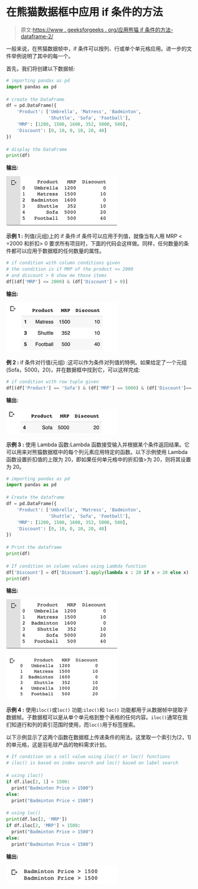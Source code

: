 # 在熊猫数据框中应用 if 条件的方法

> 原文:[https://www . geeksforgeeks . org/应用熊猫 if 条件的方法-dataframe-2/](https://www.geeksforgeeks.org/ways-to-apply-an-if-condition-in-pandas-dataframe-2/)

一般来说，在熊猫数据帧中，if 条件可以按列、行或单个单元格应用。进一步的文件举例说明了其中的每一个。

首先，我们将创建以下数据帧:

```py
# importing pandas as pd
import pandas as pd

# create the DataFrame
df = pd.DataFrame({
    'Product': ['Umbrella', 'Matress', 'Badminton', 
                'Shuttle', 'Sofa', 'Football'],
    'MRP': [1200, 1500, 1600, 352, 5000, 500],
    'Discount': [0, 10, 0, 10, 20, 40]
})

# display the DataFrame
print(df)
```

**输出:**

[![](img/fad3d35af806d33e79858cfec0440569.png)](https://media.geeksforgeeks.org/wp-content/uploads/20200725235153/Screenshot20200725at115127PM-300x134.png)

**示例 1 :** 列值(元组)上的 if 条件:if 条件可以应用于列值，就像当有人用 MRP < =2000 和折扣> 0 要求所有项目时，下面的代码会这样做。同样，任何数量的条件都可以应用于数据框的任何数量的属性。

```py
# if condition with column conditions given
# the condition is if MRP of the product <= 2000 
# and discount > 0 show me those items
df[(df['MRP'] <= 2000) & (df['Discount'] > 0)]
```

**输出:**

![](img/ec3306695406a352d5d2bed4fa6263d1.png)

**例 2 :** if 条件对行值(元组) :这可以作为条件对列值的特例。如果给定了一个元组(Sofa，5000，20)，并在数据框中找到它，可以这样完成:

```py
# if condition with row tuple given
df[(df['Product'] == 'Sofa') & (df['MRP'] == 5000) & (df['Discount']== 20)]
```

**输出:**

[![](img/d22120efa78a52a68fa26967af68b13e.png)](https://media.geeksforgeeks.org/wp-content/uploads/20200726144311/Screenshot20200726at24250PM-300x69.png)

**示例 3 :** 使用 Lambda 函数:Lambda 函数接受输入并根据某个条件返回结果。它可以用来对熊猫数据框中的每个列元素应用特定的函数。以下示例使用 Lambda 函数设置折扣值的上限为 20，即如果任何单元格中的折扣值>为 20，则将其设置为 20。

```py
# importing pandas as pd 
import pandas as pd 

# Create the dataframe 
df = pd.DataFrame({
    'Product': ['Umbrella', 'Matress', 'Badminton', 
                'Shuttle', 'Sofa', 'Football'],
    'MRP': [1200, 1500, 1600, 352, 5000, 500],
    'Discount': [0, 10, 0, 10, 20, 40]
})

# Print the dataframe 
print(df) 

# If condition on column values using Lambda function 
df['Discount'] = df['Discount'].apply(lambda x : 20 if x > 20 else x)
print(df)
```

**输出:**

![](img/fad3d35af806d33e79858cfec0440569.png)

[![](img/02615f86019763332608512405af75fd.png)](https://media.geeksforgeeks.org/wp-content/uploads/20200726160233/Screenshot20200726at35951PM-300x120.png)

**示例 4 :** 使用`iloc()`或`loc()` 功能:`iloc()`和 `loc()` 功能都用于从数据帧中提取子数据帧。子数据框可以是从单个单元格到整个表格的任何内容。`iloc()`通常在我们知道行和列的索引范围时使用，而`loc()`用于标签搜索。

以下示例显示了这两个函数在数据框上传递条件的用法。这里取一个索引为[2，1]的单元格，这是羽毛球产品的物料需求计划。

```py
# If condition on a cell value using iloc() or loc() functions
# iloc() is based on index search and loc() based on label search

# using iloc()
if df.iloc[2, 1] > 1500:
  print("Badminton Price > 1500")
else:
  print("Badminton Price < 1500")

# using loc()
print(df.loc[2, 'MRP'])
if df.iloc[2, 'MRP'] > 1500:         
  print("Badminton Price > 1500")
else:
  print("Badminton Price < 1500")
```

**输出:**

[![](img/9849f9c8547464c1efa9b25620574eab.png)](https://media.geeksforgeeks.org/wp-content/uploads/20200726161724/Screenshot20200726at41708PM-300x51.png)